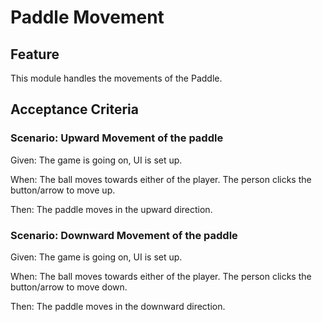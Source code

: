 # Paddle Movement

## Feature

This module handles the movements of the Paddle.

## Acceptance Criteria

### Scenario: Upward Movement of the paddle

  Given: The game is going on, UI is set up.

  When: The ball moves towards either of the player. The person clicks the button/arrow to move up.

  Then: The paddle moves in the upward direction.
  
### Scenario: Downward Movement of the paddle

  Given: The game is going on, UI is set up.

  When: The ball moves towards either of the player. The person clicks the button/arrow to move down.

  Then: The paddle moves in the downward direction.



